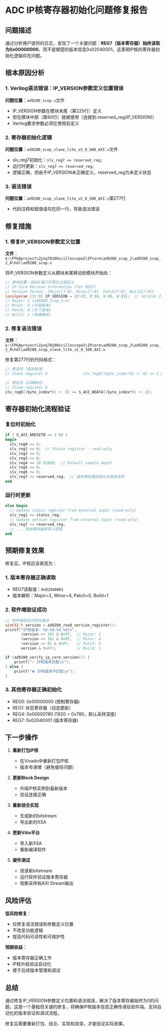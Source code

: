 # ADC IP核寄存器初始化问题修复报告

## 问题描述

通过分析用户提供的日志，发现了一个关键问题：**REG7（版本寄存器）始终读取为0x00000000**，而不是期望的版本信息0x02040001。这表明IP核的寄存器初始化逻辑存在问题。

## 根本原因分析

### 1. Verilog语法错误：IP_VERSION参数定义位置错误

**问题位置**：`ad9280_scop.v`文件
- IP_VERSION参数在模块末尾（第225行）定义
- 但在模块中部（第80行）就被使用（连接到.reserved_reg(IP_VERSION)）
- Verilog要求参数必须在使用前定义

### 2. 寄存器初始化逻辑

**问题位置**：`ad9280_scop_slave_lite_v2_0_S00_AXI.v`文件
- slv_reg7初始化：`slv_reg7 <= reserved_reg;`
- 运行时更新：`slv_reg7 <= reserved_reg;`
- 逻辑正确，但由于IP_VERSION未正确定义，reserved_reg为未定义状态

### 3. 语法错误

**问题位置**：`ad9280_scop_slave_lite_v2_0_S00_AXI.v`第277行
- 代码注释和赋值语句在同一行，导致语法错误

## 修复措施

### 1. 修复IP_VERSION参数定义位置

**文件**：`e:\FPGAproject\Zynq7010Oscilloscope2\IPcore\ad9280_scop_2\ad9280_scop_2_0\hdl\ad9280_scop.v`

将IP_VERSION参数定义从模块末尾移动到模块开始处：

```verilog
// 移动位置：在AXI接口实例化之前定义
// IP Core Version Information (for REG7)
// Version format: {Major[7:0], Minor[7:0], Patch[7:0], Build[7:0]}
localparam [31:0] IP_VERSION = {8'd2, 8'd4, 8'd0, 8'd1};  // Version 2.4.0.1
// Major: 2 (ad9280_scop_2.x)
// Minor: 4 (升级版本)  
// Patch: 0 (补丁版本)
// Build: 1 (构建编号)
```

### 2. 修复语法错误

**文件**：`e:\FPGAproject\Zynq7010Oscilloscope2\IPcore\ad9280_scop_2\ad9280_scop_2_0\hdl\ad9280_scop_slave_lite_v2_0_S00_AXI.v`

修复第277行的代码格式：

```verilog
// 修复前（语法错误）
// Slave register 6                slv_reg6[(byte_index*8) +: 8] <= S_AXI_WDATA[(byte_index*8) +: 8];

// 修复后（正确格式）
// Slave register 6
slv_reg6[(byte_index*8) +: 8] <= S_AXI_WDATA[(byte_index*8) +: 8];
```

## 寄存器初始化流程验证

### 复位时初始化
```verilog
if ( S_AXI_ARESETN == 1'b0 )
begin
  slv_reg0 <= 0;
  slv_reg1 <= 0;  // Status register - read-only
  slv_reg2 <= 0;
  slv_reg3 <= 0;
  slv_reg4 <= 16'd1920;  // Default sample depth
  slv_reg5 <= 0;
  slv_reg6 <= 0;
  slv_reg7 <= reserved_reg;  // 版本寄存器初始化为版本信息
end
```

### 运行时更新
```verilog
else begin
  // Update status register from external input (read-only)
  slv_reg1 <= status_reg;
  // Update version register from external input (read-only)
  slv_reg7 <= reserved_reg;
  // ... 其他寄存器的写入逻辑
end
```

## 预期修复效果

修复后，IP核应该表现为：

### 1. 版本寄存器正确读取
- REG7读取值：`0x02040001`
- 版本解析：Major=2, Minor=4, Patch=0, Build=1

### 2. 软件端验证成功
```c
// 软件端验证代码将通过
uint32_t version = ad9280_read_version_register();
printf("IP核版本: %d.%d.%d.%d\n", 
       (version >> 24) & 0xFF,  // Major: 2
       (version >> 16) & 0xFF,  // Minor: 4  
       (version >> 8) & 0xFF,   // Patch: 0
       version & 0xFF);         // Build: 1

if (ad9280_verify_ip_core_version()) {
    printf("✓ IP核版本匹配\n");
} else {
    printf("❌ IP核版本不匹配\n");
}
```

### 3. 其他寄存器正确初始化
- REG0: 0x00000000 (控制寄存器)
- REG1: 状态寄存器（动态更新）
- REG4: 0x00000780 (1920 = 0x780，默认采样深度)
- REG7: 0x02040001 (版本寄存器)

## 下一步操作

1. **重新打包IP核**
   - 在Vivado中重新打包IP核
   - 版本号递增（避免缓存问题）

2. **更新Block Design**
   - 升级IP核实例到最新版本
   - 验证连接正确

3. **重新综合实现**
   - 生成新的bitstream
   - 导出新的XSA

4. **更新Vitis平台**
   - 导入新XSA
   - 重新编译软件

5. **硬件测试**
   - 烧录新bitstream
   - 运行软件验证版本寄存器
   - 观察采样和AXI Stream输出

## 风险评估

**低风险修复**：
- 仅修复语法错误和参数定义位置
- 不改变功能逻辑
- 提高代码可读性和可维护性

**预期收益**：
- 版本寄存器正确工作
- IP核升级验证自动化
- 便于后续版本管理和调试

## 总结

通过修复IP_VERSION参数定义位置和语法错误，解决了版本寄存器始终为0的问题。这是一个基础但关键的修复，将确保IP核版本信息正确传递给软件端，支持自动化的版本验证和调试流程。

修复后需要重新打包、综合、实现和烧录，才能验证实际效果。
